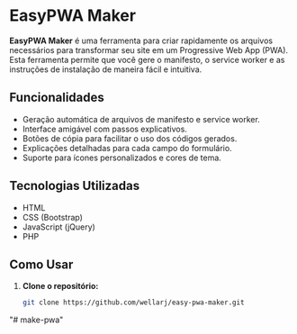 # EasyPWA Maker

**EasyPWA Maker** é uma ferramenta para criar rapidamente os arquivos necessários para transformar seu site em um Progressive Web App (PWA). Esta ferramenta permite que você gere o manifesto, o service worker e as instruções de instalação de maneira fácil e intuitiva.

## Funcionalidades

- Geração automática de arquivos de manifesto e service worker.
- Interface amigável com passos explicativos.
- Botões de cópia para facilitar o uso dos códigos gerados.
- Explicações detalhadas para cada campo do formulário.
- Suporte para ícones personalizados e cores de tema.

## Tecnologias Utilizadas

- HTML
- CSS (Bootstrap)
- JavaScript (jQuery)
- PHP

## Como Usar

1. **Clone o repositório:**
   ```bash
   git clone https://github.com/wellarj/easy-pwa-maker.git
"# make-pwa" 
